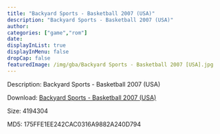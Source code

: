 ```yaml
---
title: "Backyard Sports - Basketball 2007 (USA)"
description: "Backyard Sports - Basketball 2007 (USA)"
author: 
categories: ["game","rom"]
date: 
displayInList: true
displayInMenu: false
dropCap: false
featuredImage: /img/gba/Backyard Sports - Basketball 2007 [USA].jpg
---
```


Description: Backyard Sports - Basketball 2007 (USA)

Download: <a style="text-decoration:underline;" href="https://mega.nz/#!6KBUES7a!55cBUtzmjxHzqwM9jlDOMPcxL6qYhft6qVwXWvJcjWg" target = "_blank" rel = "nofollow" > Backyard Sports - Basketball 2007 (USA)</a>

Size: 4194304

MD5: 175FFE1EE242CAC0316A9882A240D794

